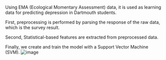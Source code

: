 Using EMA (Ecological Momentary Assessment) data, it is used as learning data for predicting depression in Dartmouth students.

First, preprocessing is performed by parsing the response of the raw data, which is the survey result.

Second, Statistical-based features are extracted from preprocessed data.

Finally, we create and train the model with a Support Vector Machine (SVM).
![image](https://user-images.githubusercontent.com/62230550/165440934-0506cf6d-a17c-4fff-a7e2-d6c8c6260c35.png)
